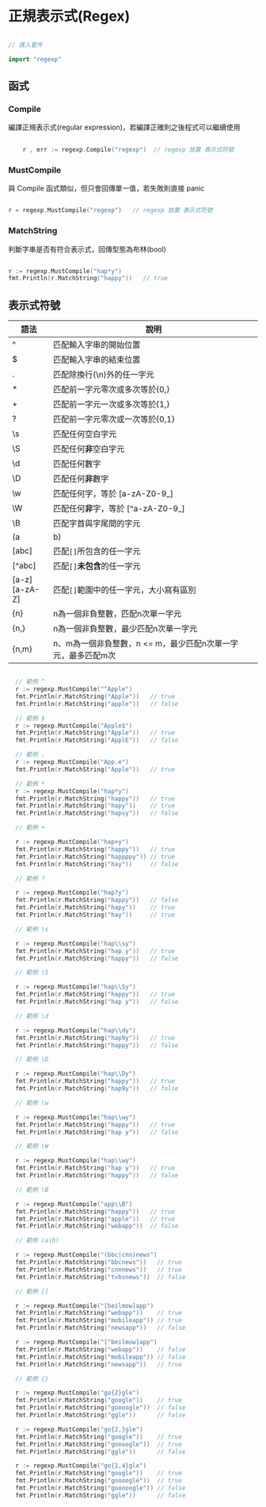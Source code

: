 # 正規表示式(Regex)

```go

// 匯入套件

import "regexp"

```

## 函式

### Compile

編譯正規表示式(regular expression)，若編譯正確則之後程式可以繼續使用

```go
    
    r , err := regexp.Compile("regexp")  // regexp 放置 表示式符號

```

### MustCompile

與 Compile 函式類似，但只會回傳單一值，若失敗則直接 panic

```go

r = regexp.MustCompile("regexp")   // regexp 放置 表示式符號

```

### MatchString

判斷字串是否有符合表示式，回傳型態為布林(bool)

```go

r := regexp.MustCompile("hap*y")
fmt.Println(r.MatchString("happy"))   // true

```

## 表示式符號

| 語法 | 說明 |
| ----- | ----- |
| ^ | 匹配輸入字串的開始位置 |
| $ | 匹配輸入字串的結束位置 |
| . | 匹配除換行(\n)外的任一字元 |
| * | 匹配前一字元零次或多次等於{0,} |
| + | 匹配前一字元一次或多次等於{1,} |
| ? | 匹配前一字元零次或一次等於{0,1} |
| \s | 匹配任何空白字元 |
| \S | 匹配任何**非**空白字元 |
| \d | 匹配任何數字 |
| \D | 匹配任何**非**數字 |
| \w | 匹配任何字，等於 [a-zA-Z0-9_] |
| \W | 匹配任何**非**字，等於 [^a-zA-Z0-9_] |
| \B | 匹配字首與字尾間的字元 |
| (a|b) | 匹配`(a|b)`中的 a 或 b 字元 |
| [abc] | 匹配`[]`所包含的任一字元 |
| [^abc] | 匹配`[]`**未包含**的任一字元 |
| [a-z] <br> [a-zA-Z] | 匹配`[]`範圍中的任一字元，大小寫有區別 |
| {n} | n為一個非負整數，匹配n次單一字元 |
| {n,} | n為一個非負整數，最少匹配n次單一字元 |
| {n,m} | n、m為一個非負整數，n <= m，最少匹配n次單一字元，最多匹配m次 |

```go

  // 範例 ^
  r := regexp.MustCompile("^Apple")
  fmt.Println(r.MatchString("Apple"))   // true
  fmt.Println(r.MatchString("apple"))   // false

  // 範例 $
  r := regexp.MustCompile("Apple$")
  fmt.Println(r.MatchString("Apple"))   // true
  fmt.Println(r.MatchString("ApplE"))   // false

  // 範例 .
  r := regexp.MustCompile("App.e")
  fmt.Println(r.MatchString("Apple"))   // true

  // 範例 *
  r := regexp.MustCompile("hap*y")
  fmt.Println(r.MatchString("happy"))   // true
  fmt.Println(r.MatchString("hapy"))    // true
  fmt.Println(r.MatchString("hapsy"))   // false

  // 範例 +

  r := regexp.MustCompile("hap+y")
  fmt.Println(r.MatchString("happy"))   // true
  fmt.Println(r.MatchString("happppy")) // true
  fmt.Println(r.MatchString("hay"))     // false

  // 範例 ?

  r := regexp.MustCompile("hap?y")
  fmt.Println(r.MatchString("happy"))   // false
  fmt.Println(r.MatchString("hapy"))    // true
  fmt.Println(r.MatchString("hay"))     // true

  // 範例 \s

  r := regexp.MustCompile("hap\\sy")
  fmt.Println(r.MatchString("hap y"))   // true
  fmt.Println(r.MatchString("happy"))   // false

  // 範例 \S

  r := regexp.MustCompile("hap\\Sy")
  fmt.Println(r.MatchString("happy"))   // true
  fmt.Println(r.MatchString("hap y"))   // false

  // 範例 \d

  r := regexp.MustCompile("hap\\dy")
  fmt.Println(r.MatchString("hap9y"))   // true
  fmt.Println(r.MatchString("happy"))   // false

  // 範例 \D

  r := regexp.MustCompile("hap\\Dy")
  fmt.Println(r.MatchString("happy"))   // true
  fmt.Println(r.MatchString("hap9y"))   // false

  // 範例 \w

  r := regexp.MustCompile("hap\\wy")
  fmt.Println(r.MatchString("happy"))   // true
  fmt.Println(r.MatchString("hap y"))   // false

  // 範例 \W

  r := regexp.MustCompile("hap\\wy")
  fmt.Println(r.MatchString("hap y"))   // true
  fmt.Println(r.MatchString("happy"))   // false

  // 範例 \B

  r := regexp.MustCompile("app\\B")
  fmt.Println(r.MatchString("happy"))   // true
  fmt.Println(r.MatchString("apple"))   // true
  fmt.Println(r.MatchString("webapp"))  // false

  // 範例 (a|b)

  r := regexp.MustCompile("(bbc|cnn)news")
  fmt.Println(r.MatchString("bbcnews"))   // true
  fmt.Println(r.MatchString("cnnnews"))   // true
  fmt.Println(r.MatchString("tvbsnews"))  // false

  // 範例 []

  r := regexp.MustCompile("[beilmow]app")
  fmt.Println(r.MatchString("webapp"))    // true
  fmt.Println(r.MatchString("mobileapp")) // true
  fmt.Println(r.MatchString("newsapp"))   // false

  r := regexp.MustCompile("[^beilmow]app")
  fmt.Println(r.MatchString("webapp"))    // false
  fmt.Println(r.MatchString("mobileapp")) // false
  fmt.Println(r.MatchString("newsapp"))   // true

  // 範例 {}

  r := regexp.MustCompile("go{2}gle")
  fmt.Println(r.MatchString("google"))    // true
  fmt.Println(r.MatchString("goooogle"))  // false
  fmt.Println(r.MatchString("ggle"))      // false

  r := regexp.MustCompile("go{2,}gle")
  fmt.Println(r.MatchString("google"))    // true
  fmt.Println(r.MatchString("goooogle"))  // true
  fmt.Println(r.MatchString("ggle"))      // false

  r := regexp.MustCompile("go{1,4}gle")
  fmt.Println(r.MatchString("google"))    // true
  fmt.Println(r.MatchString("goooogle"))  // true
  fmt.Println(r.MatchString("gooooogle")) // false
  fmt.Println(r.MatchString("ggle"))      // false
```
